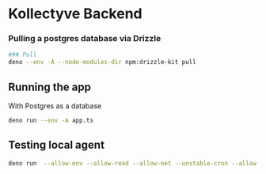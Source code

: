 # Kollectyve Backend

### Pulling a postgres database via Drizzle

```bash
### Pull
deno --env -A --node-modules-dir npm:drizzle-kit pull
```

## Running the app

With Postgres as a database

```bash
deno run --env -A app.ts
```

## Testing local agent

```bash
deno run  --allow-env --allow-read --allow-net --unstable-cron --allow-run --allow-write local_agent/main.ts
```
